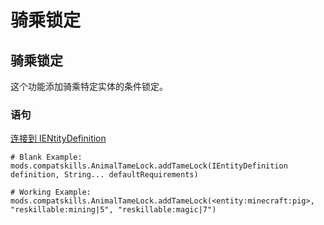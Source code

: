 # 骑乘锁定

## 骑乘锁定

这个功能添加骑乘特定实体的条件锁定。

### 语句

[连接到 IENtityDefinition](/Vanilla/Entities/IEntityDefinition/)

    # Blank Example:
    mods.compatskills.AnimalTameLock.addTameLock(IEntityDefinition definition, String... defaultRequirements)
    
    # Working Example:
    mods.compatskills.AnimalTameLock.addTameLock(<entity:minecraft:pig>, "reskillable:mining|5", "reskillable:magic|7")